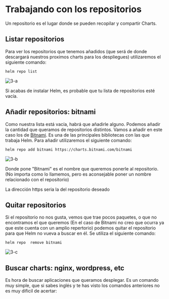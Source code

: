 # Trabajando con los repositorios

Un repositorio es el lugar donde se pueden recopilar y compartir Charts. 

## Listar repositorios

Para ver los repositorios que tenemos añadidos (que será de donde descargará nuestros proximos charts para los despliegues) utilizaremos el siguiente comando:

```
helm repo list 
```

![3-a]()

Si acabas de instalar Helm, es probable que tu lista de repositorios esté vacía.


## Añadir repositorios: bitnami

Como nuestra lista está vacía, habrá que añadirle alguno. Podemos añadir la cantidad que queramos de repositorios distintos.
Vamos a añadir en este caso los de [Bitnami](https://bitnami.com/). Es una de las principales bibliotecas con las que trabaja Helm.
Para añadir utilizaremos el siguiente comando:

```
helm repo add bitnami https://charts.bitnami.com/bitnami
```

![3-b]()

Donde pone "Bitnami" es el nombre que queremos ponerle al repositorio. (No importa como lo llamemos, pero es aconsejable poner un nombre relacionado con el repositorio)

La dirección https seria la del repositorio deseado

## Quitar repositorios 

Si el repositorio no nos gusta, vemos que trae pocos paquetes, o que no encontramos el que queremos (En el caso de Bitnami no creo que ocurra ya que este cuenta con un amplio repertorio) podemos quitar el repositorio para que Helm no vueva a buscar en él.
Se utiliza el siguiente comando:

```
helm repo  remove bitnami
```

![3-c]()

## Buscar charts: nginx, wordpress, etc

Es hora de buscar aplicaciones que queramos desplegar. Es un comando muy simple, que si sabes inglés y te has visto los comandos anteriores no es muy dificil de acertar:

```

```
